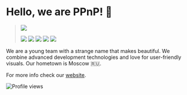 # Hello, we are PPnP! 👋

> [![](https://i.postimg.cc/7PQfGGH4/PPn-P-logo.png)](https://ppnp.me 'official team website')
>
> [![](https://img.shields.io/badge/PM%26BA-Pavel%20Krylov-lightgrey)](https://vk.com/pkryloff 'VK profile')
> [![](https://img.shields.io/badge/UX%2FUI-Leonid%20Kravtsov-green)](https://vk.com/leokravtsov 'VK profile')
> [![](https://img.shields.io/badge/backend-Stepan%20Denisov-lightblue)](https://t.me/sd_denisoff 'Telegram')
> [![](https://img.shields.io/badge/frontend-Matvey%20Kottsov-orange)](https://vk.com/kottsovcom 'VK profile')
> [![](https://img.shields.io/badge/DS%2FML-Denis%20Kozlov-blue)](https://vk.com/dkozl 'VK profile')

We are a young team with a strange name that makes beautiful. We combine advanced development technologies and love for user-friendly visuals. Our hometown is Moscow 🇷🇺.

For more info check our [website](https://ppnp.me).

![Profile views](https://gpvc.arturio.dev/sd-denisoff)

